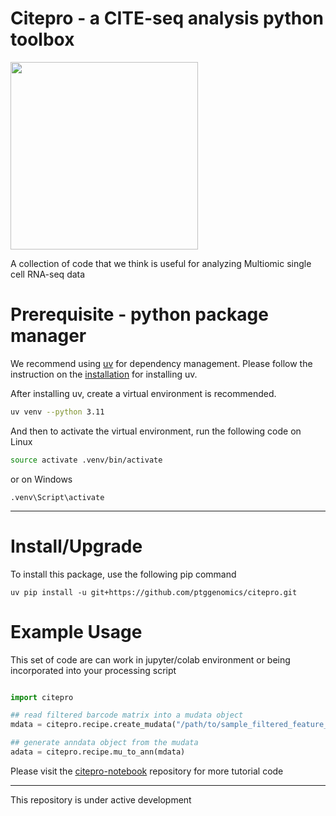 # Citepro - a CITE-seq analysis python toolbox

<img src="https://www.ptglab.com/img/logos/PTG_Genomics_logo.png" width = 300/>

A collection of code that we think is useful for analyzing Multiomic single cell RNA-seq data

# Prerequisite - python package manager

We recommend using [uv](https://docs.astral.sh/uv/) for dependency management. Please follow the instruction on the [installation](https://docs.astral.sh/uv/getting-started/installation/) for installing uv.

After installing uv, create a virtual environment is recommended.
```sh
uv venv --python 3.11
```

And then to activate the virtual environment, run the following code on Linux
```sh
source activate .venv/bin/activate
```
or on Windows

```
.venv\Script\activate
```

----
# Install/Upgrade

To install this package, use the following pip command
```
uv pip install -u git+https://github.com/ptggenomics/citepro.git
```


# Example Usage
This set of code are can work in jupyter/colab environment or being incorporated into your processing script

```python

import citepro 

## read filtered barcode matrix into a mudata object
mdata = citepro.recipe.create_mudata("/path/to/sample_filtered_feature_barcode_matrix.h5", allow_file="/path/to/blocked_barcodes.txt")

## generate anndata object from the mudata
adata = citepro.recipe.mu_to_ann(mdata)

```

Please visit the [citepro-notebook](http://github.com/ptggenomics/citepro_notebook) repository for more tutorial code


----


This repository is under active development
